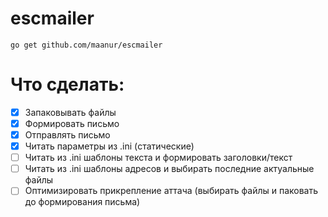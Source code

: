 # escmailer
`go get github.com/maanur/escmailer`

# Что сделать:
- [x] Запаковывать файлы
- [x] Формировать письмо
- [x] Отправлять письмо
- [x] Читать параметры из .ini (статические)
- [ ] Читать из .ini шаблоны текста и формировать заголовки/текст
- [ ] Читать из .ini шаблоны адресов и выбирать последние актуальные файлы
- [ ] Оптимизировать прикрепление аттача (выбирать файлы и паковать до формирования письма)